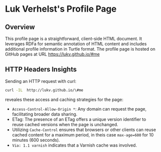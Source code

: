 
# Luk Verhelst's Profile Page

## Overview

This profile page is a straightforward, client-side HTML document. It leverages RDFa for semantic annotation of HTML content and includes additional profile information in Turtle format. The profile page is hosted on GitHub pages at URL https://lukv.github.io/#me

## HTTP Headers Insights

Sending an HTTP request with curl:

```bash
curl -IL  http://lukv.github.io/\#me
```

reveales these access and caching strategies for the page:
* `Access-Control-Allow-Origin *`: Any domain can request the page, facilitating broader data sharing.
* ETag: The presence of an ETag offers a unique version identifier to reuse cached versions when the page is unchanged.
* Utilizing `Cache-Control` ensures that browsers or other clients can reuse cached content for a maximum period, in theis case `max-age=600` for 10 minutes (600 seconds).
* `Via: 1.1 varnish` indicates that a Varnish cache was involved.